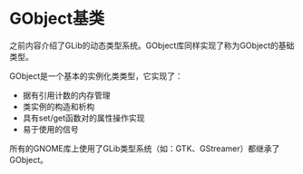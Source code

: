 # GObject基类

之前内容介绍了GLib的动态类型系统。GObject库同样实现了称为GObject的基础类型。

GObject是一个基本的实例化类类型，它实现了：
- 据有引用计数的内存管理
- 类实例的构造和析构
- 具有set/get函数对的属性操作实现
- 易于使用的信号

所有的GNOME库上使用了GLib类型系统（如：GTK、GStreamer）都继承了GObject。
